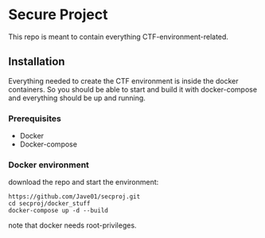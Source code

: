 # Secure Project

This repo is meant to contain everything CTF-environment-related.


## Installation

Everything needed to create the CTF environment is inside the docker containers. So you should be able to start and build it with docker-compose and everything should be up and running.

### Prerequisites

- Docker
- Docker-compose

### Docker environment

download the repo and start the environment:

```
https://github.com/Jave01/secproj.git
cd secproj/docker_stuff
docker-compose up -d --build
```

note that docker needs root-privileges.



